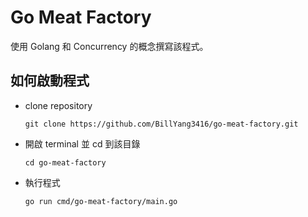 # Go Meat Factory

使用 Golang 和 Concurrency 的概念撰寫該程式。

## 如何啟動程式

- clone repository
  
  ```shell
  git clone https://github.com/BillYang3416/go-meat-factory.git
  ```

- 開啟 terminal 並 cd 到該目錄

  ```shell
  cd go-meat-factory
  ```

- 執行程式

  ```shell
  go run cmd/go-meat-factory/main.go
  ```

